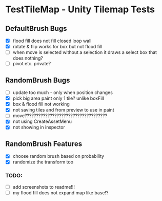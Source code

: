 # TestTileMap - Unity Tilemap Tests

## DefaultBrush Bugs

- [x] flood fill does not fill closed loop wall
- [x] rotate & flip works for box but not flood fill
- [ ] when move is selected without a selection it draws a select box that does nothing?
- [ ] pivot etc. private?

## RandomBrush Bugs

- [ ] update too much - only when position changes
- [x] pick big area paint only 1 tile? unlike boxFill
- [x] box & flood fill not working
- [x] not saving tiles and from preview to use in paint
- [ ] move????????????????????????????????????
- [x] not using CreateAssetMenu
- [x] not showing in inspector

## RandomBrush Features

- [x] choose random brush based on probability
- [x] randomize the transform too

### TODO:

- [ ] add screenshots to readme!!!
- [ ] my flood fill does not expand map like base!?